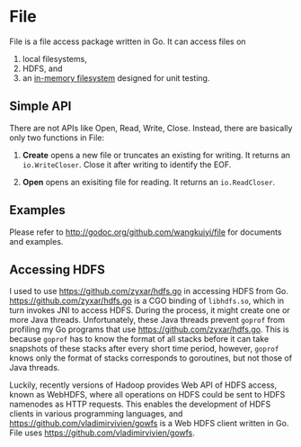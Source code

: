 # File

File is a file access package written in Go.  It can access files on

1. local filesystems,
2. HDFS, and
3. an [in-memory filesystem](https://github.com/wangkuiyi/file/tree/master/inmemfs) designed for unit testing.

## Simple API

There are not APIs like Open, Read, Write, Close.  Instead, there are
basically only two functions in File:

  1. **Create** opens a new file or truncates an existing for writing.
  It returns an `io.WriteCloser`.  Close it after writing to identify
  the EOF.

  2. **Open** opens an exisiting file for reading.  It returns an
  `io.ReadCloser`.

## Examples

Please refer to http://godoc.org/github.com/wangkuiyi/file for
documents and examples.

## Accessing HDFS

I used to use https://github.com/zyxar/hdfs.go in accessing HDFS from
Go.  https://github.com/zyxar/hdfs.go is a CGO binding of
`libhdfs.so`, which in turn invokes JNI to access HDFS.  During the
process, it might create one or more Java threads.  Unfortunately,
these Java threads prevent `goprof` from profiling my Go programs that
use https://github.com/zyxar/hdfs.go.  This is because `goprof` has to
know the format of all stacks before it can take snapshots of these
stacks after every short time period, however, `goprof` knows only the
format of stacks corresponds to goroutines, but not those of Java
threads.

Luckily, recently versions of Hadoop provides Web API of HDFS access,
known as WebHDFS, where all operations on HDFS could be sent to HDFS
namenodes as HTTP requests.  This enables the development of HDFS
clients in various programming languages, and
https://github.com/vladimirvivien/gowfs is a Web HDFS client written
in Go.  File uses https://github.com/vladimirvivien/gowfs.
